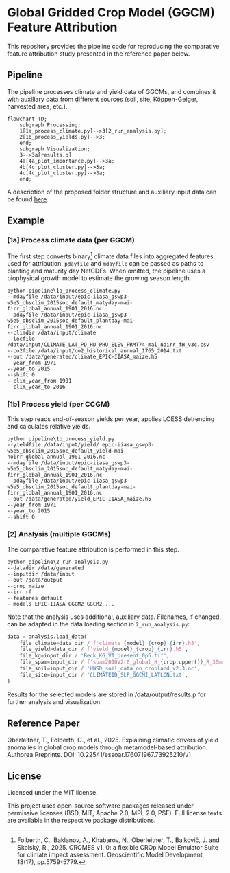 # Global Gridded Crop Model (GGCM) Feature Attribution

This repository provides the pipeline code for reproducing the comparative feature attribution study presented in the reference paper below.

## Pipeline

The pipeline processes climate and yield data of GGCMs, and combines it with auxiliary data from different sources (soil, site, Köppen-Geiger, harvested area, etc.).

```mermaid
flowchart TD;
    subgraph Processing;
    1[1a_process_climate.py]-->3[2_run_analysis.py];
    2[1b_process_yields.py]-->3;
    end;
    subgraph Visualization;
    3-->3a[results.p]
    4a[4a_plot_importance.py]-->3a;
    4b[4c_plot_cluster.py]-->3a;
    4c[4c_plot_cluster.py]-->3a;
    end;
```

A description of the proposed folder structure and auxiliary input data can be found [here](/data/input/README.md).

## Example

### [1a] Process climate data (per GGCM)

The first step converts binary[^1] climate data files into aggregated features used for attribution. `pdayfile` and `mdayfile` can be passed as paths to planting and maturity day NetCDFs. When omitted, the pipeline uses a biophysical growth model to estimate the growing season length.

```console
python pipeline\1a_process_climate.py 
--mdayfile /data/input/epic-iiasa_gswp3-w5e5_obsclim_2015soc_default_matyday-mai-firr_global_annual_1901_2016.nc 
--pdayfile /data/input/epic-iiasa_gswp3-w5e5_obsclim_2015soc_default_plantday-mai-firr_global_annual_1901_2016.nc 
--climdir /data/input/climate 
--locfile /data/input/CLIMATE_LAT_PD_HD_PHU_ELEV_PRMT74_mai_noirr_fH_v3c.csv  
--co2file /data/input/co2_historical_annual_1765_2014.txt 
--out /data/generated/climate_EPIC-IIASA_maize.h5
--year_from 1971 
--year_to 2015 
--shift 0 
--clim_year_from 1901 
--clim_year_to 2016 
```
[^1]: Folberth, C., Baklanov, A., Khabarov, N., Oberleitner, T., Balkovič, J. and Skalský, R., 2025. CROMES v1. 0: a flexible CROp Model Emulator Suite for climate impact assessment. Geoscientific Model Development, 18(17), pp.5759-5779.


### [1b] Process yield (per CCGM)

This step reads end-of-season yields per year, applies LOESS detrending and calculates relative yields.

```console
python pipeline\1b_process_yield.py 
--yieldfile /data/input/yield/ epic-iiasa_gswp3-w5e5_obsclim_2015soc_default_yield-mai-noirr_global_annual_1901_2016.nc
--mdayfile /data/input/epic-iiasa_gswp3-w5e5_obsclim_2015soc_default_matyday-mai-firr_global_annual_1901_2016.nc 
--pdayfile /data/input/epic-iiasa_gswp3-w5e5_obsclim_2015soc_default_plantday-mai-firr_global_annual_1901_2016.nc 
--out /data/generated/yield_EPIC-IIASA_maize.h5
--year_from 1971 
--year_to 2015 
--shift 0 
```

### [2] Analysis (multiple GGCMs)

The comparative feature attribution is performed in this step.

```console
python pipeline\2_run_analysis.py 
--datadir /data/generated 
--inputdir /data/input 
--out /data/output 
--crop maize 
--irr rf
--features default
--models EPIC-IIASA GGCM2 GGCM2 ...
```

Note that the analysis uses additional, auxiliary data. Filenames, if changed, can be adapted in the data loading section in `2_run_analysis.py`:

```python
data = analysis.load_data(
    file_climate=data_dir / f'climate_{model}_{crop}_{irr}.h5', 
    file_yield=data_dir / f'yield_{model}_{crop}_{irr}.h5',
    file_kg=input_dir / 'Beck_KG_V1_present_0p5.tif',
    file_spam=input_dir / f'spam2010V2r0_global_H_{crop.upper()}_R_30mn.tif',
    file_soil=input_dir / 'HWSD_soil_data_on_cropland_v2.3.nc',
    file_site=input_dir / 'CLIMATEID_SLP_GGCMI_LATLON.txt',   
)
```

Results for the selected models are stored in /data/output/results.p for further analysis and visualization.

## Reference Paper

Oberleitner, T., Folberth, C., et al., 2025. Explaining climatic drivers of yield anomalies in global crop models through metamodel-based attribution. Authorea Preprints. DOI: 10.22541/essoar.176071967.73925210/v1

## License

Licensed under the MIT license.

This project uses open-source software packages released under permissive licenses (BSD, MIT, Apache 2.0, MPL 2.0, PSF). Full license texts are available in the respective package distributions.